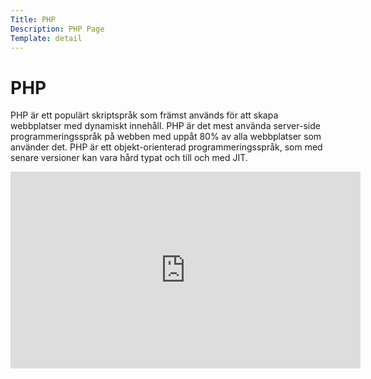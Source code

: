 ```yaml
---
Title: PHP
Description: PHP Page
Template: detail
---
```

# PHP
PHP är ett populärt skriptspråk som främst används för att skapa webbplatser med dynamiskt innehåll. PHP är det mest använda server-side programmeringsspråk på webben med uppåt 80% av alla webbplatser som använder det.
PHP är ett objekt-orienterad programmeringsspråk, som med senare versioner kan vara hård typat och till och med JIT.

<iframe width="560" height="315" src="https://www.youtube.com/embed/2kBxawHJfNg?si=yksZvscs6byazow0" title="YouTube video player" frameborder="0" allow="accelerometer; autoplay; clipboard-write; encrypted-media; gyroscope; picture-in-picture" allowfullscreen></iframe>